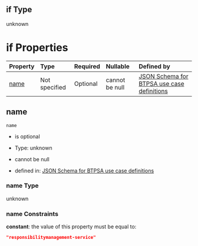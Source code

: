 ## if Type

unknown

# if Properties

| Property      | Type          | Required | Nullable       | Defined by                                                                                                                                                                                                          |
| :------------ | :------------ | :------- | :------------- | :------------------------------------------------------------------------------------------------------------------------------------------------------------------------------------------------------------------ |
| [name](#name) | Not specified | Optional | cannot be null | [JSON Schema for BTPSA use case definitions](btpsa-usecase-properties-services-items-allof-1-then-allof-102-if-properties-name.md "undefined#/properties/services/items/allOf/1/then/allOf/102/if/properties/name") |

## name



`name`

*   is optional

*   Type: unknown

*   cannot be null

*   defined in: [JSON Schema for BTPSA use case definitions](btpsa-usecase-properties-services-items-allof-1-then-allof-102-if-properties-name.md "undefined#/properties/services/items/allOf/1/then/allOf/102/if/properties/name")

### name Type

unknown

### name Constraints

**constant**: the value of this property must be equal to:

```json
"responsibilitymanagement-service"
```
